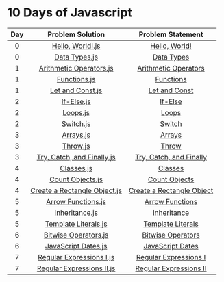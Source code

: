 # 10 Days of Javascript

|Day| Problem Solution					| Problem Statement 			|
|:-:|:---------------------------------:|:-----------------------------:|
| 0 | [Hello, World!.js]				| [Hello, World!]				|
| 0	| [Data Types.js]					| [Data Types]					| 
| 1 | [Arithmetic Operators.js] 		| [Arithmetic Operators]		|
| 1 | [Functions.js] 					| [Functions]	 				|
| 1 | [Let and Const.js]				| [Let and Const]				|
| 2 | [If-Else.js]						| [If-Else]						|
| 2 | [Loops.js]						| [Loops]						|
| 2 | [Switch.js]						| [Switch]						|
| 3 | [Arrays.js]						| [Arrays]						|
| 3 | [Throw.js]						| [Throw]						|
| 3 | [Try, Catch, and Finally.js]		| [Try, Catch, and Finally]		|
| 4 | [Classes.js]						| [Classes]						|
| 4 | [Count Objects.js]				| [Count Objects]				|
| 4 | [Create a Rectangle Object.js]	| [Create a Rectangle Object]	|
| 5 | [Arrow Functions.js]				| [Arrow Functions]				|
| 5 | [Inheritance.js]					| [Inheritance]					|
| 5 | [Template Literals.js]			| [Template Literals]			|
| 6 | [Bitwise Operators.js]			| [Bitwise Operators]			|
| 6 | [JavaScript Dates.js]				| [JavaScript Dates]			|
| 7 | [Regular Expressions I.js]		| [Regular Expressions I]		|
| 7 | [Regular Expressions II.js]		| [Regular Expressions II]		|

[Hello, World!.js]: Day%200/Hello,%20World!.js
[Hello, World!]: https://www.hackerrank.com/challenges/js10-hello-world/problem

[Data Types.js]: Day%200/Data%20Types.js
[Data Types]: https://www.hackerrank.com/challenges/js10-data-types/problem

[Arithmetic Operators.js]: Day%201/Arithmetic%20Operators.js
[Arithmetic Operators]: https://www.hackerrank.com/challenges/js10-arithmetic-operators/problem

[Functions.js]: Day%201/Functions.js
[Functions]: https://www.hackerrank.com/challenges/js10-function/problem

[Let and Const.js]: Day%201/Let%20and%20Const.js
[Let and Const]: https://www.hackerrank.com/challenges/js10-let-and-const/problem

[If-Else.js]: Day%202/If-Else.js
[If-Else]: https://www.hackerrank.com/challenges/js10-if-else/problem

[Loops.js]: Day%202/Loops.js
[Loops]: https://www.hackerrank.com/challenges/js10-loops/problem

[Switch.js]: Day%202/Switch.js
[Switch]: https://www.hackerrank.com/challenges/js10-switch/problem

[Arrays.js]: Day%203/Arrays.js
[Arrays]: https://www.hackerrank.com/challenges/js10-arrays/problem

[Throw.js]: Day%203/Throw.js
[Throw]: https://www.hackerrank.com/challenges/js10-throw/problem

[Try, Catch, and Finally.js]: Day%203/Try,%20Catch,%20and%20Finally.js
[Try, Catch, and Finally]: https://www.hackerrank.com/challenges/js10-try-catch-and-finally/problem

[Classes.js]: Day%204/Classes.js
[Classes]: https://www.hackerrank.com/challenges/js10-class/problem

[Count Objects.js]: Day%204/Count%20Objects.js
[Count Objects]: https://www.hackerrank.com/challenges/js10-count-objects/problem

[Create a Rectangle Object.js]: Day%204/Create%20a%20Rectangle%20Object.js
[Create a Rectangle Object]: https://www.hackerrank.com/challenges/js10-objects/problem

[Arrow Functions.js]: Day%205/Arrow%20Functions.js
[Arrow Functions]: https://www.hackerrank.com/challenges/js10-arrows/problem

[Inheritance.js]: Day%205/Inheritance.js
[Inheritance]: https://www.hackerrank.com/challenges/js10-inheritance/problem

[Template Literals.js]: Day%205/Template%20Literals.js
[Template Literals]: https://www.hackerrank.com/challenges/js10-template-literals/problem

[Bitwise Operators.js]: Day%206/Bitwise%20Operators.js
[Bitwise Operators]: https://www.hackerrank.com/challenges/js10-bitwise/problem

[JavaScript Dates.js]: Day%206/JavaScript%20Dates.js
[JavaScript Dates]: https://www.hackerrank.com/challenges/js10-date/problem

[Regular Expressions I.js]: Day%207/Regular%20Expressions%20I.js
[Regular Expressions I]: https://www.hackerrank.com/challenges/js10-regexp-1/problem

[Regular Expressions II.js]: Day%207/Regular%20Expressions%20II.js
[Regular Expressions II]: https://www.hackerrank.com/challenges/js10-regexp-2/problem

[//]: # (EOF)